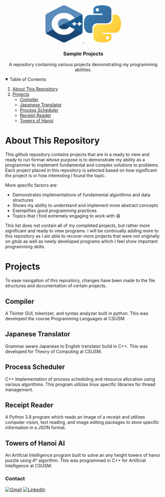 <!--
*** Thanks for checking out the Best-README-Template. If you have a suggestion
*** that would make this better, please fork the repo and create a pull request
*** or simply open an issue with the tag "enhancement".
*** Thanks again! Now go create something AMAZING! :D
-->



<!-- PROJECT SHIELDS -->
<!--
*** I'm using markdown "reference style" links for readability.
*** Reference links are enclosed in brackets [ ] instead of parentheses ( ).
*** See the bottom of this document for the declaration of the reference variables
*** for contributors-url, forks-url, etc. This is an optional, concise syntax you may use.
*** https://www.markdownguide.org/basic-syntax/#reference-style-links
-->



<!-- PROJECT LOGO -->
<br />
<p align="center">
  <a href="https://github.com/othneildrew/Best-README-Template">
    <img src="images/c.png" alt="Logo" width="120" height="120">
    <img src="images/python-logo.png" alt="Logo" width="120" height="120">
  </a>

  <h3 align="center">Sample Projects</h3>

  <p align="center">
    A repository containing various projects demonstrating my programming abilities.
  </p>
</p>



<!-- TABLE OF CONTENTS -->
<details open="open">
  <summary>Table of Contents</summary>
  <ol>
    <li>
      <a href="#about-this-repository">About This Repository</a>
    </li>
    <li>
      <a href="#projects">Projects</a>
      <ul>
        <li><a href="#compiler">Compiler</a></li>
        <li><a href="#japanese-translator">Japanese Translator</a></li>
        <li><a href="#process-scheduler">Process Scheduler</a></li>
        <li><a href="#receipt-reader">Receipt Reader</a></li>
        <li><a href="#towers-of-hanoi">Towers of Hanoi</a></li>
      </ul>
    </li>
  </ol>
</details>



<!-- ABOUT THE PROJECT -->
# About This Repository

This github repository contains projects that are in a ready to view and ready to run format whose purpose is to demonstrate my ability as a programmer to implement fundamental and complex solutions to problems. Each project placed in this repository is selected based on how significant the project is or how interesting I found the topic.

More specific factors are:
* Demonstrates implementations of fundamental algorithms and data structures
* Shows my ability to understand and implement more abstract concepts
* Exemplifies good programming practices
* Topics that I find extremely engaging to work with :smile:

This list does not contain all of my completed projects, but rather more significant and ready to view programs. I will be continually adding more to this repository as I am able to recover more projects that were not originally on gitub as well as newly developed programs which I feel show important programming skills.


<!-- GETTING STARTED -->
# Projects

To ease navigation of this repository, changes have been made to the file structures and documentation of certain projects.

## Compiler

A Tkinter GUI, tokenizer, and syntax analyzer built in python. This was developed the course Programming Languages at CSUSM.

## Japanese Translator

Grammar aware Japanese to English translator build in C++. This was developed for Theory of Computing at CSUSM.

## Process Scheduler

C++ Implementation of process scheduling and resource allocation using various algorithms. This program utilizes linux specific libraries for thread management.

## Receipt Reader

A Python 3.8 program which reads an image of a receipt and utilizes computer vision, text reading, and image editing packages to store specific information in a JSON format.

## Towers of Hanoi AI

An Artifcial Intelligence program built to solve an any height towers of hanoi puzzle using A* algorithm. This was programmed in C++ for Artificial Intelligence at CSUSM.

<!-- CONTACT -->
### Contact
[![Gmail][gmail-shield]][gmail-url]
[![LinkedIn][linkedin-shield]][linkedin-url]





<!-- MARKDOWN LINKS & IMAGES -->
<!-- https://www.markdownguide.org/basic-syntax/#reference-style-links -->
[gmail-shield]: https://img.shields.io/badge/Gmail-D14836?style=for-the-badge&logo=gmail&logoColor=white
[gmail-url]: mailto:kevynhigbee@gmail.com
[linkedin-shield]: https://img.shields.io/badge/-LinkedIn-black.svg?style=for-the-badge&logo=linkedin&colorB=555
[linkedin-url]: https://www.linkedin.com/in/kevynhigbee/
[product-screenshot]: images/screenshot.png
